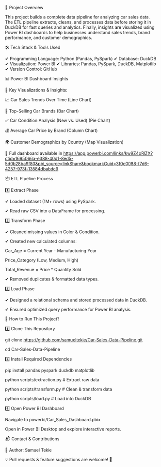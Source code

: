📌 Project Overview

This project builds a complete data pipeline for analyzing car sales data. The ETL pipeline extracts, cleans, and processes data before storing it in DuckDB for fast queries and analytics. Finally, insights are visualized using Power BI dashboards to help businesses understand sales trends, brand performance, and customer demographics.

🛠 Tech Stack & Tools Used

✔ Programming Language: Python (Pandas, PySpark)
✔ Database: DuckDB
✔ Visualization: Power BI
✔ Libraries: Pandas, PySpark, DuckDB, Matplotlib
✔ Version Control: GitHub

📊 Power BI Dashboard Insights

🚀 Key Visualizations & Insights:

📈 Car Sales Trends Over Time (Line Chart)

🚗 Top-Selling Car Brands (Bar Chart)

✅ Car Condition Analysis (New vs. Used) (Pie Chart)

💰 Average Car Price by Brand (Column Chart)

🌍 Customer Demographics by Country (Map Visualization)

📌 Full dashboard available in https://app.powerbi.com/links/kw9Z4oRlZX?ctid=1695066a-e388-40d1-8ed5-5d0b28ba9f80&pbi_source=linkShare&bookmarkGuid=3f0e0088-f7d6-4257-973f-13584dbabdc9

📦 ETL Pipeline Process

1️⃣ Extract Phase

✔ Loaded dataset (1M+ rows) using PySpark.

✔ Read raw CSV into a DataFrame for processing.

2️⃣ Transform Phase

✔ Cleaned missing values in Color & Condition.

✔ Created new calculated columns:

Car_Age = Current Year - Manufacturing Year

Price_Category (Low, Medium, High)

Total_Revenue = Price * Quantity Sold

✔ Removed duplicates & formatted data types.

3️⃣ Load Phase

✔ Designed a relational schema and stored processed data in DuckDB.

✔ Ensured optimized query performance for Power BI analysis.

🚀 How to Run This Project?

1️⃣ Clone This Repository

git clone https://github.com/samueltekie/Car-Sales-Data-Pipeline.git

cd Car-Sales-Data-Pipeline

2️⃣ Install Required Dependencies

pip install pandas pyspark duckdb matplotlib

python scripts/extraction.py   # Extract raw data

python scripts/transform.py    # Clean & transform data

python scripts/load.py         # Load into DuckDB

4️⃣ Open Power BI Dashboard

Navigate to powerbi/Car_Sales_Dashboard.pbix

Open in Power BI Desktop and explore interactive reports.

📬 Contact & Contributions

🔹 Author: Samuel Tekie

💡 Pull requests & feature suggestions are welcome! 🚀
